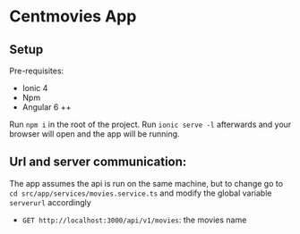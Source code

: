 # Centmovies App

## Setup

Pre-requisites:

- Ionic 4
- Npm
- Angular 6 ++

Run `npm i` in the root of the project.
Run `ionic serve -l` afterwards and your browser will open and the app will be running.

## Url and server communication:
The app assumes the api is run on the same machine, but to change go to `cd src/app/services/movies.service.ts` and modify the global variable `serverurl` accordingly
- `GET http://localhost:3000/api/v1/movies`: the movies name
